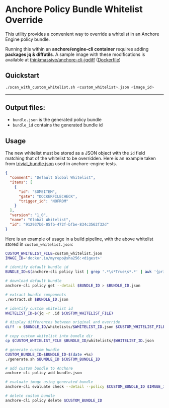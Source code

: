# Anchore Policy Bundle Whitelist Override

This utility provides a convenient way to override a whitelist in an Anchore Engine policy bundle.

Running this within an **anchore/engine-cli container** requires adding **packages jq & diffutils**. A sample image with these modifications is available at [thinkmassive/anchore-cli-jqdiff](https://hub.docker.com/repository/docker/thinkmassive/anchore-cli-jqdiff) ([Dockerfile](https://github.com/thinkmassive/anchore-cli/blob/master/Dockerfile))

## Quickstart
``` bash
./scan_with_custom_whitelist.sh <custom_whitelist>.json <image_id>
```

----

## Output files:
  - `bundle.json` is the generated policy bundle
  - `bundle_id` contains the generated bundle id

## Usage

The new whitelist must be stored as a JSON object with the `id` field matching that of the whitelist to be overridden. Here is an example taken from [trivial_bundle.json](https://github.com/anchore/anchore-engine/blob/master/tests/data/test_data_env/bundles/trivial_bundle.json) used in anchore-engine tests.

``` json
{
  "comment": "Default Global Whitelist",
  "items": [
    {
      "id": "SOMEITEM",
      "gate": "DOCKERFILECHECK",
      "trigger_id": "NOFROM"
    }
  ],
  "version": "1_0",
  "name": "Global Whitelist",
  "id": "912937b6-05fb-472f-bfbe-834c3562f32d"
}
```

Here is an example of usage in a build pipeline, with the above whitelist stored in `custom_whitelist.json`:

``` bash
CUSTOM_WHITELIST_FILE=custom_whitelist.json
IMAGE_ID='docker.io/myrepo@sha256:<digest>'

# identify default bundle id
BUNDLE_ID=$(anchore-cli policy list | grep '.*\s*True\s*.*' | awk '{print $1}')

# download default bundle
anchore-cli policy get --detail $BUNDLE_ID > $BUNDLE_ID.json

# extract bundle components
./extract.sh $BUNDLE_ID.json

# identify custom whitelist id
WHITELIST_ID=$(jq -r .id $CUSTOM_WHITELIST_FILE)

# display differences between original and override
diff -u $BUNDLE_ID/whitelists/$WHITELIST_ID.json $CUSTOM_WHITELIST_FILE

# copy custom whitelist into bundle dir
cp $CUSTOM_WHTIELIST_FILE $BUNDLE_ID/whitelists/$WHITELIST_ID.json

# generate custom bundle
CUSTOM_BUNDLE_ID=$BUNDLE_ID-$(date +%s)
./generate.sh $BUNDLE_ID $CUSTOM_BUNDLE_ID

# add custom bundle to Anchore
anchore-cli policy add bundle.json

# evaluate image using generated bundle
anchore-cli evaluate check --detail --policy $CUSTOM_BUNDLE_ID $IMAGE_ID

# delete custom bundle
anchore-cli policy delete $CUSTOM_BUNDLE_ID
```
